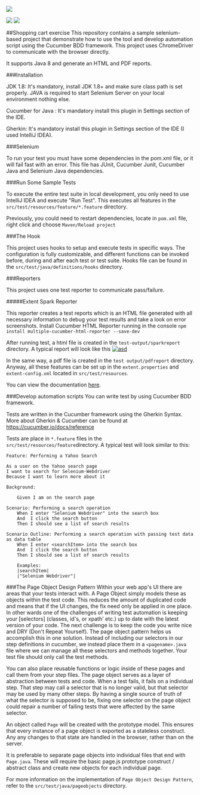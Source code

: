 ![](https://scontent.flim18-2.fna.fbcdn.net/v/t1.6435-9/186528686_10222580482355299_394961392705780329_n.jpg?_nc_cat=111&ccb=1-3&_nc_sid=730e14&_nc_eui2=AeHZ73aBlQYCqX6T-dpWpUjNay9pIDRrwdNrL2kgNGvB0ywgKFR3ynt63T8OwoXBVo8&_nc_ohc=Lj-RJPHrM48AX9ReOvK&_nc_ht=scontent.flim18-2.fna&oh=0cb5dd15617ed6c748d369f04e064576&oe=60C61438)

![](https://img.shields.io/github/release/pandao/editor.md.svg)  ![](https://github.com/webdriverio/cucumber-boilerplate/actions/workflows/test.yaml/badge.svg)

##Shopping cart exercise
This repository contains a sample selenium-based project that demonstrate how to use the tool and develop automation script using the Cucumber BDD framework. This project uses ChromeDriver to communicate with the browser directly.

It supports Java 8 and generate an HTML and PDF reports.

###Installation

JDK 1.8: It's mandatory, install JDK 1.8+ and make sure class path is set properly. JAVA is required to start Selenium Server on your local environment nothing else.

Cucumber for Java : It's mandatory install this plugin in Settings section of the IDE.

Gherkin: It's mandatory install this plugin in Settings section of the IDE (I used IntelliJ IDEA).

###Selenium

To run your test you must have some dependencies in the pom.xml file, or it will fail fast with an error. This file has JUnit, Cucumber Junit, Cucumber Java and Selenium Java dependencies.

###Run Some Sample Tests

To execute the entire test suite in local development, you only need to use IntelliJ IDEA and execute "Run Test". This executes all features in the `src/test/resources/feature/*.feature` directory.

Previously, you could need to restart dependencies, locate in `pom.xml` file, right click and choose `Maven/Reload project`

###The Hook

This project uses hooks to setup and execute tests in specific ways. The configuration is fully customizable, and different functions can be invoked before, during and after each test or test suite. Hooks file can be found in the `src/test/java/definitions/hooks` directory.

###Reporters

This project uses one test reporter to communicate pass/failure.

#####Extent Spark Reporter

This reporter creates a test reports which is an HTML file generated  with all necessary information to debug your test results and take a look on error screenshots. Install Cucumber HTML Reporter running in the console `npm install multiple-cucumber-html-reporter --save-dev`

After running test, a html file is created in the `test-output/sparkreport` directory. A typical report will look like this
[![asd](asd "asd")](https://www.extentreports.com/docs/versions/4/java/img/spark/dashboard.png "asd")

In the same way, a pdf file is created in the `test output/pdfreport` directory. Anyway, all these features can be set up in the `extent.properties` and `extent-config.xml` located in `src/test/resources`.

You can view the documentation [here](https://www.extentreports.com/docs/versions/5/java/spark-reporter.html "here").

###Develop automation scripts
You can write test by using Cucumber BDD framework.

Tests are written in the Cucumber framework using the Gherkin Syntax. More about Gherkin & Cucumber can be found at https://cucumber.io/docs/reference

Tests are place in `*.feature`  files in the `src/test/resources/feature`directory. A typical test will look similar to this:


    Feature: Performing a Yahoo Search

    As a user on the Yahoo search page
    I want to search for Selenium-Webdriver
    Because I want to learn more about it

    Background:

        Given I am on the search page

    Scenario: Performing a search operation
        When I enter "Selenium Webdriver" into the search box
        And  I click the search button
        Then I should see a list of search results

    Scenario Outline: Performing a search operation with passing test data as data table
        When I enter <searchItem> into the search box
        And  I click the search button
        Then I should see a list of search results

        Examples:
        |searchItem|
        |"Selenium Webdriver"|

###The Page Object Design Pattern
Within your web app's UI there are areas that your tests interact with. A Page Object simply models these as objects within the test code. This reduces the amount of duplicated code and means that if the UI changes, the fix need only be applied in one place. In other wards one of the challenges of writing test automation is keeping your [selectors] (classes, id's, or xpath' etc.) up to date with the latest version of your code. The next challenge is to keep the code you write nice and DRY (Don't Repeat Yourself). The page object pattern helps us accomplish this in one solution. Instead of including our selectors in our step definitions in cucumber, we instead place them in a `<pagename>.java`  file where we can manage all these selectors and methods together. Your test file should only call the test methods.

You can also place reusable functions or logic inside of these pages and call them from your step files. The page object serves as a layer of abstraction between tests and code. When a test fails, it fails on a individual step. That step may call a selector that is no longer valid, but that selector may be used by many other steps. By having a single source of truth of what the selector is supposed to be, fixing one selector on the page object could repair a number of failing tests that were affected by the same selector.

An object called `Page` will be created with the prototype model. This ensures that every instance of a page object is exported as a stateless construct. Any any changes to that state are handled in the browser, rather than on the server.

It is preferable to separate page objects into individual files that end with `Page.java`. These will require the basic page.js prototype construct / abstract class and create new objects for each individual page.

For more information on the implementation of `Page Object Design Pattern`, refer to the `src/test/java/pageobjects` directory. 